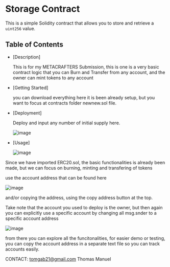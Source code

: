 # Storage Contract

This is a simple Solidity contract that allows you to store and retrieve a `uint256` value.

## Table of Contents

- [Description]
  
   This is for my METACRAFTERS Submission, this is one is a very basic contract logic that you can Burn and Transfer from any account, and the owner can mint tokens to any account
- [Getting Started]
  
  you can download everything here it is been already setup, but you want to focus at contracts folder newnew.sol file.
- [Deployment]

  Deploy and input any number of initial supply here.

  ![image](https://github.com/user-attachments/assets/966877f5-1146-42b1-ada5-cd0a2a0da2b7)

  

- [Usage]

  ![image](https://github.com/user-attachments/assets/8c079e24-10ea-47d2-bb53-d9f87b612dfd)


Since we have imported ERC20.sol, the basic functionalities is already been made, but we can focus on burning, minting and transfering of tokens

use the account address that can be found here


![image](https://github.com/user-attachments/assets/63d6bdb3-703e-4c4d-99b0-93185d3b2cf2)

and/or copying the address, using the copy address button at the top.

Take note that the account you used to deploy is the owner, but then again you can explicitly use a specific account by changing all msg.snder to a specific account address


![image](https://github.com/user-attachments/assets/df13dacf-116d-48e3-981a-4a393e5428d0)


from there you can explore all the funcitonalities, for easier demo or testing, you can copy the account address in a separate text file so you can track accounts easily.

CONTACT:
tomgab21@gmail.com
Thomas Manuel






